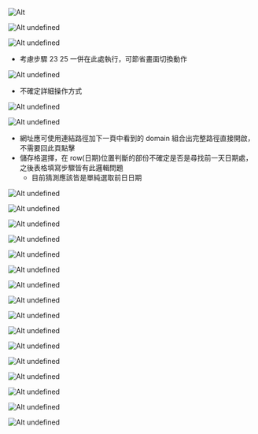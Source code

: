 ![Alt ](pic/01.jpg)

![Alt undefined](pic/02.jpg)

![Alt undefined](pic/03.jpg)

- 考慮步驟 23 25 一併在此處執行，可節省畫面切換動作

![Alt undefined](pic/04.jpg)

- 不確定詳細操作方式

![Alt undefined](pic/05.jpg)

![Alt undefined](pic/06.jpg)

- 網址應可使用連結路徑加下一頁中看到的 domain 組合出完整路徑直接開啟，不需要回此頁點擊
- 儲存格選擇，在 row(日期)位置判斷的部份不確定是否是尋找前一天日期處，之後表格填寫步驟皆有此邏輯問題
  - 目前猜測應該皆是單純選取前日日期

![Alt undefined](pic/07.jpg)

![Alt undefined](pic/08.jpg)

![Alt undefined](pic/09.jpg)

![Alt undefined](pic/10.jpg)

![Alt undefined](pic/11.jpg)

![Alt undefined](pic/12.jpg)

![Alt undefined](pic/13.jpg)

![Alt undefined](pic/14.jpg)

![Alt undefined](pic/15.jpg)

![Alt undefined](pic/16.jpg)

![Alt undefined](pic/17.jpg)

![Alt undefined](pic/18.jpg)

![Alt undefined](pic/19.jpg)

![Alt undefined](pic/20.jpg)

![Alt undefined](pic/21.jpg)

![Alt undefined](pic/22.jpg)
